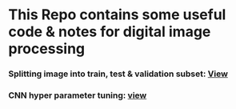 # This Repo contains some useful code & notes for digital image processing

### Splitting image into train, test & validation subset: [View](https://github.com/HasibulRupok/digital-image-processing/blob/main/imageSplit.py)
### CNN hyper parameter tuning: [view](https://github.com/HasibulRupok/digital-image-processing/blob/main/Tune_hyperparameters.ipynb)
